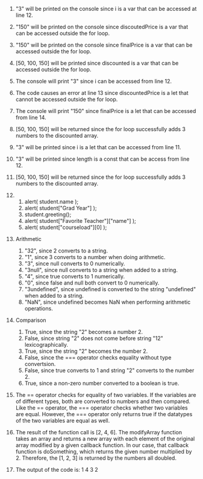 1. "3" will be printed on the console since i is a var that can be accessed at line 12.
2. "150" will be printed on the console since discoutedPrice is a var that can be accessed outside the for loop.
3. "150" will be printed on the console since finalPrice is a var that can be accessed outside the for loop.
4. [50, 100, 150] will be printed since discounted is a var that can be accessed outside the for loop.
5. The console will print "3" since i can be accessed from line 12.
6. The code causes an error at line 13 since discountedPrice is a let that cannot be accessed outside the for loop.
7. The console will print "150" since finalPrice is a let that can be accessed from line 14.
8. [50, 100, 150] will be returned since the for loop successfully adds 3 numbers to the discounted array.
9. "3" will be printed since i is a let that can be accessed from line 11.
10. "3" will be printed since length is a const that can be access from line 12.
11. [50, 100, 150] will be returned since the for loop successfully adds 3 numbers to the discounted array.
12. 
    1.  alert( student.name );
    2.  alert( student["Grad Year"] );
    3.  student.greeting();
    4.  alert( student["Favorite Teacher"]["name"] );
    5.  alert( student["courseload"][0] );

13. Arithmetic
    1.  "32", since 2 converts to a string.
    2.  "1", since 3 converts to a number when doing arithmetic.
    3.  "3", since null converts to 0 numerically.
    4.  "3null", since null converts to a string when added to a string.
    5.  "4", since true converts to 1 numerically.
    6.  "0", since false and null both convert to 0 numerically.
    7.  "3undefined", since undefined is converted to the string "undefined" when added to a string.
    8.  "NaN", since undefined becomes NaN when performing arithmetic operations.

14. Comparison
    1.  True, since the string "2" becomes a number 2.
    2.  False, since string "2" does not come before string "12" lexicographically.
    3.  True, since the string "2" becomes the number 2.
    4.  False, since the === operator checks equality without type convertsion.
    5.  False, since true converts to 1 and string "2" converts to the number 2.
    6.  True, since a non-zero number converted to a boolean is true.

15. The == operator checks for equality of two variables. If the variables are of different types, both are converted to numbers and then compared. Like the == operator, the === operator checks whether two variables are equal. However, the === operator only returns true if the datatypes of the two variables are equal as well.

17. The result of the function call is [2, 4, 6]. The modifyArray function takes an array and returns a new array with each element of the original array modified by a given callback function. In our case, that callback function is doSomething, which returns the given number multiplied by 2. Therefore, the [1, 2, 3] is returned by the numbers all doubled.
19. The output of the code is:
1
4
3
2